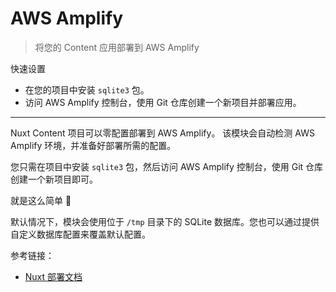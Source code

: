 # AWS Amplify

> 将您的 Content 应用部署到 AWS Amplify

<card>

快速设置

- 在您的项目中安装 `sqlite3` 包。
- 访问 AWS Amplify 控制台，使用 Git 仓库创建一个新项目并部署应用。

</card>

---

Nuxt Content 项目可以零配置部署到 AWS Amplify。
该模块会自动检测 AWS Amplify 环境，并准备好部署所需的配置。

您只需在项目中安装 `sqlite3` 包，然后访问 AWS Amplify 控制台，使用 Git 仓库创建一个新项目即可。

就是这么简单 🎉

<note>

默认情况下，模块会使用位于 `/tmp` 目录下的 SQLite 数据库。您也可以通过提供自定义数据库配置来覆盖默认配置。

</note>

参考链接：

- [Nuxt 部署文档](https://nuxt.com/deploy/aws-amplify)
